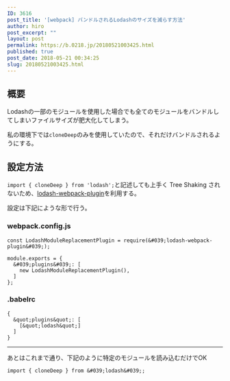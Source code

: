 ```yaml
---
ID: 3616
post_title: '[webpack] バンドルされるLodashのサイズを減らす方法'
author: hiro
post_excerpt: ""
layout: post
permalink: https://b.0218.jp/20180521003425.html
published: true
post_date: 2018-05-21 00:34:25
slug: 20180521003425.html
---
```

## 概要

Lodashの一部のモジュールを使用した場合でも全てのモジュールをバンドルしてしまいファイルサイズが肥大化してしまう。

私の環境下では`cloneDeep`のみを使用していたので、それだけバンドルされるようにする。

## 設定方法

`import { cloneDeep } from 'lodash';`と記述しても上手く Tree Shaking されないため、[lodash-webpack-plugin](https://github.com/lodash/lodash-webpack-plugin)を利用する。

設定は下記にような形で行う。

### webpack.config.js
```language-js
const LodashModuleReplacementPlugin = require(&#039;lodash-webpack-plugin&#039;);

module.exports = {
  &#039;plugins&#039;: [
    new LodashModuleReplacementPlugin(),
  ]
};
```

### .babelrc
```language-json
{
  &quot;plugins&quot;: [
    [&quot;lodash&quot;]
  ]
}
```

---

あとはこれまで通り、下記のように特定のモジュールを読み込むだけでOK

```language-js
import { cloneDeep } from &#039;lodash&#039;;
```